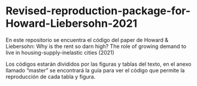 # Revised-reproduction-package-for-Howard-Liebersohn-2021

En este repositorio se encuentra el código del paper de Howard & Liebersohn: Why is the rent so darn high? The role of growing demand to live in housing-supply-inelastic cities (2021)

Los códigos estarán divididos por las figuras y tablas del texto, en el anexo llamado “master” se encontrará la guía para ver el código que permite la reproducción de cada tabla y figura.

